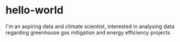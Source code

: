 # hello-world
I'm an aspiring data and climate scientist, interested in analysing data regarding greenhouse gas mitigation and energy efficiency projects
